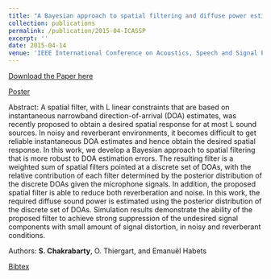 ```yaml
---
title: "A Bayesian approach to spatial filtering and diffuse power estimation for joint dereverberation and noise reduction"
collection: publications
permalink: /publication/2015-04-ICASSP
excerpt: ''
date: 2015-04-14
venue: 'IEEE International Conference on Acoustics, Speech and Signal Processing (ICASSP), Australia'
---
```


[Download the Paper here](http://Soumitro-Chakrabarty.github.io/files/15_ICASSP_paper.pdf)

[Poster](http://Soumitro-Chakrabarty.github.io/files/15_ICASSP_poster.pdf)

Abstract: A spatial filter, with L linear constraints that are based on instantaneous
narrowband direction-of-arrival (DOA) estimates, was recently
proposed to obtain a desired spatial response for at most L
sound sources. In noisy and reverberant environments, it becomes
difficult to get reliable instantaneous DOA estimates and hence obtain
the desired spatial response. In this work, we develop a Bayesian
approach to spatial filtering that is more robust to DOA estimation
errors. The resulting filter is a weighted sum of spatial filters pointed
at a discrete set of DOAs, with the relative contribution of each filter
determined by the posterior distribution of the discrete DOAs given
the microphone signals. In addition, the proposed spatial filter is able
to reduce both reverberation and noise. In this work, the required
diffuse sound power is estimated using the posterior distribution of
the discrete set of DOAs. Simulation results demonstrate the ability
of the proposed filter to achieve strong suppression of the undesired
signal components with small amount of signal distortion, in noisy
and reverberant conditions.

Authors: **S. Chakrabarty**, O. Thiergart, and Emanuël Habets

[Bibtex](http://Soumitro-Chakrabarty.github.io/files/15_ICASSP_bib.tex)
